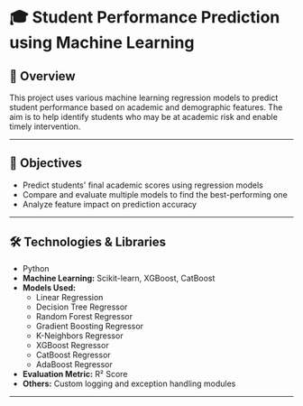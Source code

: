 # 🎓 Student Performance Prediction using Machine Learning

## 📖 Overview
This project uses various machine learning regression models to predict student performance based on academic and demographic features. The aim is to help identify students who may be at academic risk and enable timely intervention.

---

## 🎯 Objectives
- Predict students' final academic scores using regression models
- Compare and evaluate multiple models to find the best-performing one
- Analyze feature impact on prediction accuracy

---


## 🛠️ Technologies & Libraries
- Python
- **Machine Learning:** Scikit-learn, XGBoost, CatBoost
- **Models Used:**
  - Linear Regression
  - Decision Tree Regressor
  - Random Forest Regressor
  - Gradient Boosting Regressor
  - K-Neighbors Regressor
  - XGBoost Regressor
  - CatBoost Regressor
  - AdaBoost Regressor
- **Evaluation Metric:** R² Score
- **Others:** Custom logging and exception handling modules

---


